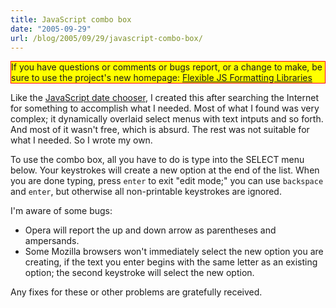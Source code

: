 ```yaml
---
title: JavaScript combo box
date: "2005-09-29"
url: /blog/2005/09/29/javascript-combo-box/
---
```

<p style="border:solid red 1px; background:yellow">
  If you have questions or comments or bugs report, or a change to make, be sure to use the project's new homepage: <a href="http://code.google.com/p/flexible-js-formatting/">Flexible JS Formatting Libraries</a>
</p>

Like the [JavaScript date chooser][1], I created this after searching the Internet for something to accomplish what I needed. Most of what I found was very complex; it dynamically overlaid select menus with text intputs and so forth. And most of it wasn't free, which is absurd. The rest was not suitable for what I needed. So I wrote my own.

To use the combo box, all you have to do is type into the SELECT menu below. Your keystrokes will create a new option at the end of the list. When you are done typing, press `enter` to exit "edit mode;" you can use `backspace` and `enter`, but otherwise all non-printable keystrokes are ignored.

I'm aware of some bugs:

*   Opera will report the up and down arrow as parentheses and ampersands.
*   Some Mozilla browsers won't immediately select the new option you are creating, if the text you enter begins with the same letter as an existing option; the second keystroke will select the new option.

Any fixes for these or other problems are gratefully received.

 [1]: /blog/2005/09/29/javascript-date-chooser/
